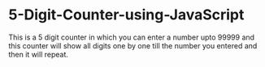 # 5-Digit-Counter-using-JavaScript
This is a 5 digit counter in which you can enter a number upto 99999 and this counter will show all digits one by one till the number you entered and then it will repeat.
